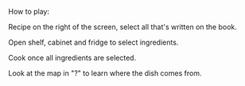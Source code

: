 How to play:


Recipe on the right of the screen, select all that's written on the book.

Open shelf, cabinet and fridge to select ingredients.

Cook once all ingredients are selected.

Look at the map in "?" to learn where the dish comes from.
